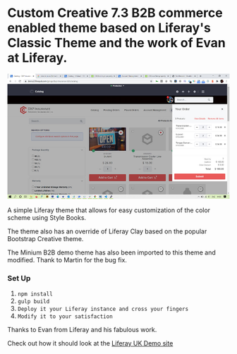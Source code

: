 # Custom Creative 7.3 B2B commerce enabled theme based on Liferay's Classic Theme and the work of Evan at Liferay. 

![Screenshot](/screenshot/screenshot.jpg?raw=true "Screenshot")

A simple Liferay theme that allows for easy customization of the color scheme using Style Books.

The theme also has an override of Liferay Clay based on the popular Bootstrap Creative theme. 

The Minium B2B demo theme has also been imported to this theme and modified. Thank to Martin for the bug fix.

### Set Up

1. `npm install`
2. `gulp build`
3. `Deploy it your Liferay instance and cross your fingers`
4. `Modify it to your satisfaction`

Thanks to Evan from Liferay and his fabulous work.

Check out how it should look at the [Liferay UK Demo site](https://demo2.liferayuk.com)